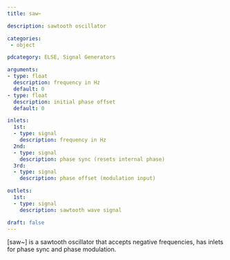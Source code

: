 ```yaml
---
title: saw~

description: sawtooth oscillator

categories:
 - object

pdcategory: ELSE, Signal Generators

arguments:
- type: float
  description: frequency in Hz
  default: 0
- type: float
  description: initial phase offset
  default: 0

inlets:
  1st:
  - type: signal
    description: frequency in Hz
  2nd:
  - type: signal
    description: phase sync (resets internal phase)
  3rd:
  - type: signal
    description: phase offset (modulation input)

outlets:
  1st:
  - type: signal
    description: sawtooth wave signal

draft: false
---
```


[saw~] is a sawtooth oscillator that accepts negative frequencies, has inlets for phase sync and phase modulation.
